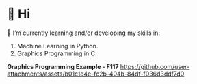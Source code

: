 # 👋 Hi

🌱 I’m currently learning and/or developing my skills in:
1) Machine Learning in Python.
2) Graphics Programming in C

**Graphics Programming Example - F117**
https://github.com/user-attachments/assets/b01c1e4e-fc2b-404b-84df-f036d3ddf7d0
